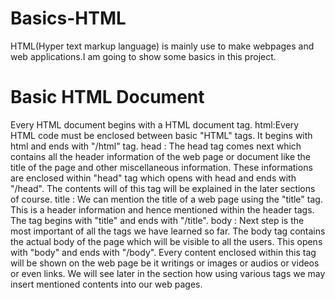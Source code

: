 # Basics-HTML
HTML(Hyper text markup language) is mainly use to make webpages and web applications.I am going to show some basics in this project.
# Basic HTML Document
Every HTML document begins with a HTML document tag.
    html:Every HTML code must be enclosed between basic "HTML" tags. It begins with html and ends with "/html" tag.
    head : The head tag comes next which contains all the header information of the web page or document like the title of the page and other miscellaneous information. These informations are enclosed within "head" tag which opens with head and ends with "/head". The contents will of this tag will be explained in the later sections of course.
     title : We can mention the title of a web page using the "title" tag. This is a header information and hence mentioned within the header tags. The tag begins with "title" and ends with "/title".
     body : Next step is the most important of all the tags we have learned so far. The body tag contains the actual body of the page which will be visible to all the users. This opens with "body" and ends with "/body". Every content enclosed within this tag will be shown on the web page be it writings or images or audios or videos or even links. We will see later in the section how using various tags we may insert mentioned contents into our web pages.
